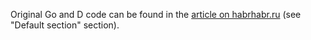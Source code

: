 Original Go and D code can be found in the
[article on habrhabr.ru](https://habrahabr.ru/post/280378/)
(see "Default section" section).


